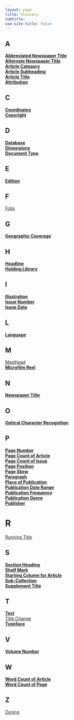```yaml
---
layout: page
title: Glossary
subtitle: 
use-site-title: false
---
```


## A
**[Abbreviated Newspaper Title](newspaper-title.md)**  
**[Alternate Newspaper Title](alternate-newspaper-title.md)**  
**[Article Category](article-category.md)**  
**[Article Subheading](article-subheading.md)**  
**[Article Title](headline.md)**  
**[Attribution](attribution.md)**  

## C  
**[Coordinates](coordinate.md)**  
**[Copyright](copyright.md)**  

## D  
**[Database](database.md)**  
**[Dimensions](dimensions.md)**  
**[Document Type](document-type.md)**  

## E  
**[Edition](edition.md)**  
  
## F  
[Folio](newspaper-title.md)

## G  
**[Geographic Coverage](geographic-coverage.md)**  

## H  
**[Headline](headline.md)**  
**[Holding Library](holding-library.md)**  

## I    
**[Illustration](illustration-information.md)**  
**[Issue Number](issue-number.md)**  
**[Issue Date](date.md)**  

## L  
**[Language](language.md)**  

## M  
[Masthead](newspaper-title.md)  
**[Microfilm Reel](microfilm-reel.md)**  

## N  
**[Newspaper Title](newspaper-title.md)**  

## O  
**[Optical Character Recognition](ocr.md)**  

## P  
**[Page Number](page-number.md)**  
**[Page Count of Article](page-count-of-article.md)**  
**[Page Count of Issue](page-count-of-issue.md)**  
**[Page Position](page-position.md)**  
**[Page Skew](page-skew.md)**  
**[Paragraph](paragraph.md)**  
**[Place of Publication](place-of-publication.md)**  
**[Publication Date Range](publication-date-range.md)**  
**[Publication Frequency](publication-frequency.md)**  
**[Publication Genre](publication-genre.md)**  
**[Publisher](publisher.md)**  
  
# R  
[Running Title](newspaper-title.md)  

## S  
**[Section Heading](section-heading.md)**  
**[Shelf Mark](shelf-mark.md)**    
**[Starting Column for Article](starting-column-for-article.md)**  
**[Sub-Collection](sub-collection.md)**  
**[Supplement Title](supplement-title.md)**  

## T  
**[Text](text.md)**  
[Title Change](alternate-newspaper-title.md)  
**[Typeface](font-information.md)**  

## V  
**[Volume Number](volume-number.md)**  

## W  
**[Word Count of Article](word-count-of-article.md)**  
**[Word Count of Page](word-count-of-page.md)**  

## Z
[Zoning](coordinate.md)
